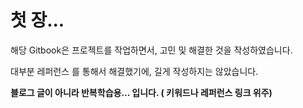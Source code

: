 # 첫 장...

해당 Gitbook은 프로젝트를 작업하면서, 고민 및 해결한 것을 작성하였습니다.

대부분 레퍼런스 를 통해서 해결했기에, 길게 작성하지는 않았습니다.

**블로그 글이 아니라  반복학습용... 입니다. \( 키워드나 레퍼런스 링크 위주\)**



